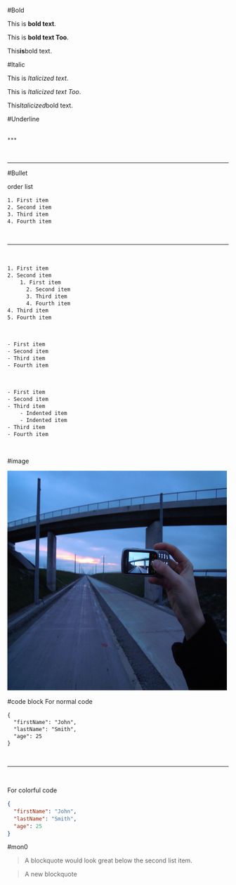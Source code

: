 
#Bold

This is **bold text**.

This is __bold text Too__.

This**is**bold text.


#Italic

This is *Italicized text*.

This is _Italicized text Too_.

This*Italicized*bold text.



#Underline
```

***

```

<br>

______


#Bullet

order list

```
1. First item
2. Second item
3. Third item
4. Fourth item
```
<br>


---


<br>

```
1. First item
2. Second item
    1. First item
      2. Second item
      3. Third item
      4. Fourth item
4. Third item
5. Fourth item
```
<br>

```
- First item
- Second item
- Third item
- Fourth item
```


<br>

```
- First item
- Second item
- Third item
    - Indented item
    - Indented item
- Third item
- Fourth item
```

<br>


#image

<img src="https://github.com/RadhikaNewaskar/MarkDown/blob/main/Image_created_with_a_mobile_phone.png." width="500" height="500">



#code block
For normal code

```
{
  "firstName": "John",
  "lastName": "Smith",
  "age": 25
}
```

<br>


---


<br>

For colorful code

```json
{
  "firstName": "John",
  "lastName": "Smith",
  "age": 25
}
```


#mon0

> A blockquote would look great below the second list item.

> A new blockquote
